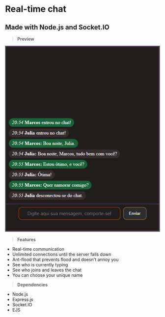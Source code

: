 # Real-time chat
## Made with Node.js and Socket.IO

> **Preview**

![](/public/assets/PreviewChatV2.png)

> **Features**
* Real-time communication
* Unlimited connections until the server falls down
* Ant-flood that prevents flood and doesn't annoy you
* See who is currently typing
* See who joins and leaves the chat
* You can choose your unique name

> **Dependencies**
* Node.js
* Express.js
* Socket.IO
* EJS


